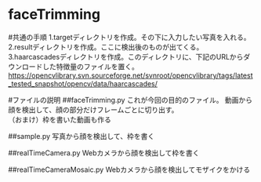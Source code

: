 # faceTrimming

#共通の手順
1.targetディレクトリを作成。その下に入力したい写真を入れる。  
2.resultディレクトリを作成。ここに検出後のものが出てくる。  
3.haarcascadesディレクトリを作成。このディレクトリに、下記のURLからダウンロードした特徴量のファイルを置く。  
https://opencvlibrary.svn.sourceforge.net/svnroot/opencvlibrary/tags/latest_tested_snapshot/opencv/data/haarcascades/

#ファイルの説明
##faceTrimming.py
これが今回の目的のファイル。
動画から顔を検出して、顔の部分だけフレームごとに切り出す。  
（おまけ）枠を書いた動画も作る

##sample.py
写真から顔を検出して、枠を書く

##realTimeCamera.py
Webカメラから顔を検出して枠を書く

##realTimeCameraMosaic.py
Webカメラから顔を検出してモザイクをかける
